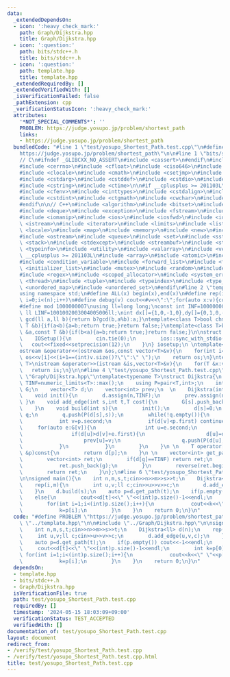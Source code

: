 ```yaml
---
data:
  _extendedDependsOn:
  - icon: ':heavy_check_mark:'
    path: Graph/Dijkstra.hpp
    title: Graph/Dijkstra.hpp
  - icon: ':question:'
    path: bits/stdc++.h
    title: bits/stdc++.h
  - icon: ':question:'
    path: template.hpp
    title: template.hpp
  _extendedRequiredBy: []
  _extendedVerifiedWith: []
  _isVerificationFailed: false
  _pathExtension: cpp
  _verificationStatusIcon: ':heavy_check_mark:'
  attributes:
    '*NOT_SPECIAL_COMMENTS*': ''
    PROBLEM: https://judge.yosupo.jp/problem/shortest_path
    links:
    - https://judge.yosupo.jp/problem/shortest_path
  bundledCode: "#line 1 \"test/yosupo_Shortest_Path.test.cpp\"\n#define PROBLEM \"\
    https://judge.yosupo.jp/problem/shortest_path\"\n\n#line 1 \"bits/stdc++.h\"\n\
    // C\n#ifndef _GLIBCXX_NO_ASSERT\n#include <cassert>\n#endif\n#include <cctype>\n\
    #include <cerrno>\n#include <cfloat>\n#include <ciso646>\n#include <climits>\n\
    #include <clocale>\n#include <cmath>\n#include <csetjmp>\n#include <csignal>\n\
    #include <cstdarg>\n#include <cstddef>\n#include <cstdio>\n#include <cstdlib>\n\
    #include <cstring>\n#include <ctime>\n\n#if __cplusplus >= 201103L\n#include <ccomplex>\n\
    #include <cfenv>\n#include <cinttypes>\n#include <cstdalign>\n#include <cstdbool>\n\
    #include <cstdint>\n#include <ctgmath>\n#include <cwchar>\n#include <cwctype>\n\
    #endif\n\n// C++\n#include <algorithm>\n#include <bitset>\n#include <complex>\n\
    #include <deque>\n#include <exception>\n#include <fstream>\n#include <functional>\n\
    #include <iomanip>\n#include <ios>\n#include <iosfwd>\n#include <iostream>\n#include\
    \ <istream>\n#include <iterator>\n#include <limits>\n#include <list>\n#include\
    \ <locale>\n#include <map>\n#include <memory>\n#include <new>\n#include <numeric>\n\
    #include <ostream>\n#include <queue>\n#include <set>\n#include <sstream>\n#include\
    \ <stack>\n#include <stdexcept>\n#include <streambuf>\n#include <string>\n#include\
    \ <typeinfo>\n#include <utility>\n#include <valarray>\n#include <vector>\n\n#if\
    \ __cplusplus >= 201103L\n#include <array>\n#include <atomic>\n#include <chrono>\n\
    #include <condition_variable>\n#include <forward_list>\n#include <future>\n#include\
    \ <initializer_list>\n#include <mutex>\n#include <random>\n#include <ratio>\n\
    #include <regex>\n#include <scoped_allocator>\n#include <system_error>\n#include\
    \ <thread>\n#include <tuple>\n#include <typeindex>\n#include <type_traits>\n#include\
    \ <unordered_map>\n#include <unordered_set>\n#endif\n#line 2 \"template.hpp\"\n\
    using namespace std;\n#define ALL(x) begin(x),end(x)\n#define rep(i,n) for(int\
    \ i=0;i<(n);i++)\n#define debug(v) cout<<#v<<\":\";for(auto x:v){cout<<x<<' ';}cout<<endl;\n\
    #define mod 1000000007\nusing ll=long long;\nconst int INF=1000000000;\nconst\
    \ ll LINF=1001002003004005006ll;\nint dx[]={1,0,-1,0},dy[]={0,1,0,-1};\n// ll\
    \ gcd(ll a,ll b){return b?gcd(b,a%b):a;}\ntemplate<class T>bool chmax(T &a,const\
    \ T &b){if(a<b){a=b;return true;}return false;}\ntemplate<class T>bool chmin(T\
    \ &a,const T &b){if(b<a){a=b;return true;}return false;}\n\nstruct IOSetup{\n\
    \    IOSetup(){\n        cin.tie(0);\n        ios::sync_with_stdio(0);\n     \
    \   cout<<fixed<<setprecision(12);\n    }\n} iosetup;\n \ntemplate<typename T>\n\
    ostream &operator<<(ostream &os,const vector<T>&v){\n    for(int i=0;i<(int)v.size();i++)\
    \ os<<v[i]<<(i+1==(int)v.size()?\"\":\" \");\n    return os;\n}\ntemplate<typename\
    \ T>\nistream &operator>>(istream &is,vector<T>&v){\n    for(T &x:v)is>>x;\n \
    \   return is;\n}\n\n#line 4 \"test/yosupo_Shortest_Path.test.cpp\"\n\n#line 1\
    \ \"Graph/Dijkstra.hpp\"\ntemplate<typename T>\nstruct Dijkstra{\n    const T\
    \ TINF=numeric_limits<T>::max();\n    using P=pair<T,int>;\n    int n;\n    vector<vector<P>>\
    \ G;\n    vector<T> d;\n    vector<int> prev;\n  \n    Dijkstra(int n):n(n),G(vector<vector<P>>(n)){}\n\
    \    void init(){\n        d.assign(n,TINF);\n        prev.assign(n,-1);\n   \
    \ }\n    void add_edge(int s,int t,T cost){\n        G[s].push_back(P(cost,t));\n\
    \    }\n    void build(int s){\n        init();\n        d[s]=0;\n        priority_queue<P,vector<P>,greater<P>>\
    \ q;\n        q.push(P(d[s],s));\n        while(!q.empty()){\n            P p=q.top();q.pop();\n\
    \            int v=p.second;\n            if(d[v]<p.first) continue;\n       \
    \     for(auto e:G[v]){\n                int u=e.second;\n                T cost=e.first;\n\
    \                if(d[u]>d[v]+e.first){\n                    d[u]=d[v]+cost;\n\
    \                    prev[u]=v;\n                    q.push(P(d[u],u));\n    \
    \            }\n            }\n        }\n    }\n \n    T operator[](const int\
    \ &p)const{\n        return d[p];\n    }\n \n    vector<int> get_path(int g){\n\
    \        vector<int> ret;\n        if(d[g]==TINF) return ret;\n        for(;g!=-1;g=prev[g]){\n\
    \            ret.push_back(g);\n        }\n        reverse(ret.begin(),ret.end());\n\
    \        return ret;\n    }\n};\n#line 6 \"test/yosupo_Shortest_Path.test.cpp\"\
    \n\nsigned main(){\n    int n,m,s,t;cin>>n>>m>>s>>t;\n    Dijkstra<ll> d(n);\n\
    \    rep(i,m){\n        int u,v;ll c;cin>>u>>v>>c;\n        d.add_edge(u,v,c);\n\
    \    }\n    d.build(s);\n    auto p=d.get_path(t);\n    if(p.empty()) cout<<-1<<endl;\n\
    \    else{\n        cout<<d[t]<<\" \"<<(int)p.size()-1<<endl;\n        int k=p[0];\n\
    \        for(int i=1;i<(int)p.size();i++){\n            cout<<k<<\" \"<<p[i]<<endl;\n\
    \            k=p[i];\n        }\n    }\n    return 0;\n}\n"
  code: "#define PROBLEM \"https://judge.yosupo.jp/problem/shortest_path\"\n\n#include\
    \ \"../template.hpp\"\n\n#include \"../Graph/Dijkstra.hpp\"\n\nsigned main(){\n\
    \    int n,m,s,t;cin>>n>>m>>s>>t;\n    Dijkstra<ll> d(n);\n    rep(i,m){\n   \
    \     int u,v;ll c;cin>>u>>v>>c;\n        d.add_edge(u,v,c);\n    }\n    d.build(s);\n\
    \    auto p=d.get_path(t);\n    if(p.empty()) cout<<-1<<endl;\n    else{\n   \
    \     cout<<d[t]<<\" \"<<(int)p.size()-1<<endl;\n        int k=p[0];\n       \
    \ for(int i=1;i<(int)p.size();i++){\n            cout<<k<<\" \"<<p[i]<<endl;\n\
    \            k=p[i];\n        }\n    }\n    return 0;\n}\n"
  dependsOn:
  - template.hpp
  - bits/stdc++.h
  - Graph/Dijkstra.hpp
  isVerificationFile: true
  path: test/yosupo_Shortest_Path.test.cpp
  requiredBy: []
  timestamp: '2024-05-15 18:03:09+09:00'
  verificationStatus: TEST_ACCEPTED
  verifiedWith: []
documentation_of: test/yosupo_Shortest_Path.test.cpp
layout: document
redirect_from:
- /verify/test/yosupo_Shortest_Path.test.cpp
- /verify/test/yosupo_Shortest_Path.test.cpp.html
title: test/yosupo_Shortest_Path.test.cpp
---
```

